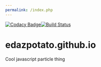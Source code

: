 ```yaml
---
permalink: /index.php
---
```

[![Codacy Badge](https://api.codacy.com/project/badge/Grade/e9d6f257fadf43bd884b4435e2480ad8)](https://www.codacy.com/manual/edazpotato/edazpotato.github.io?utm_source=github.com&amp;utm_medium=referral&amp;utm_content=edazpotato/edazpotato.github.io&amp;utm_campaign=Badge_Grade)[![Build Status](https://travis-ci.com/edazpotato/edazpotato.github.io.svg?branch=master)](https://travis-ci.com/edazpotato/edazpotato.github.io)
# edazpotato.github.io
Cool javascript particle thing
